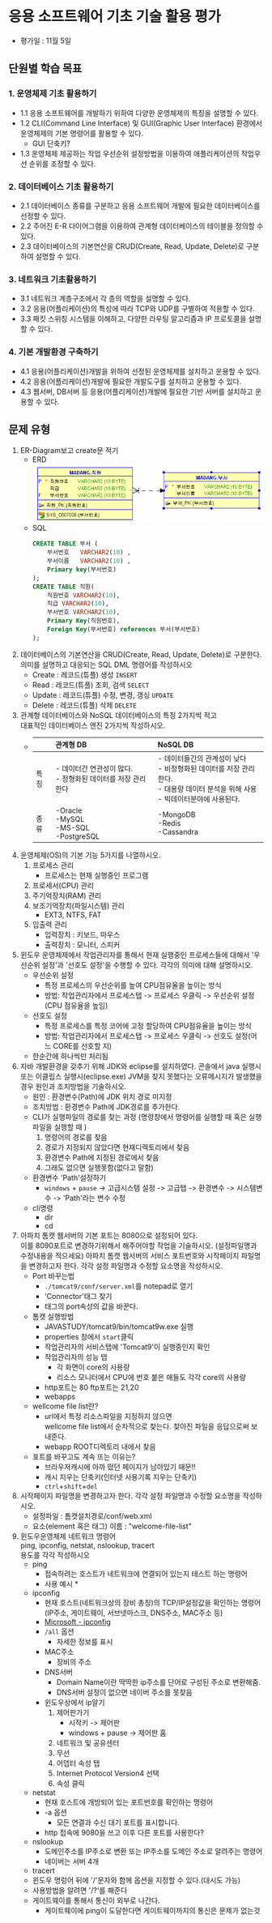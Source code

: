 # 응용 소프트웨어 기초 기술 활용 평가
* 평가일 : 11월 5일 
## 단원별 학습 목표
### 1. 운영체제 기초 활용하기
* 1.1 응용 소프트웨어를 개발하기 위하여 다양한 운영체제의 특징을 설명할 수 있다.
* 1.2 CLI(Command Line Interface) 및 GUI(Graphic User Interface) 환경에서 운영체제의 기본 명령어를 활용할 수 있다.
    * GUI 단축키?   
* 1.3 운영체제 제공하는 작업 우선순위 설정방법을 이용하여 애플리케이션의 작업우선 순위를 조정할 수 있다.
### 2. 데이터베이스 기초 활용하기
* 2.1 데이터베이스 종류를 구분하고 응용 소프트웨어 개발에 필요한 데이터베이스를 선정할 수 있다.
* 2.2 주어진 E-R 다이어그램을 이용하여 관계형 데이터베이스의 테이블을 정의할 수 있다.
* 2.3 데이터베이스의 기본연산을 CRUD(Create, Read, Update, Delete)로 구분하여 설명할 수 있다.
### 3. 네트워크 기초활용하기
* 3.1 네트워크 계층구조에서 각 층의 역할을 설명할 수 있다.
* 3.2 응용(어플리케이션)의 특성에 따라 TCP와 UDP를 구별하여 적용할 수 있다.
* 3.3 패킷 스위칭 시스템을 이해하고, 다양한 라우팅 알고리즘과 IP 프로토콜을 설명할 수 있다.
### 4. 기본 개발환경 구축하기
* 4.1 응용(어플리케이션)개발을 위하여 선정된 운영체제를 설치하고 운용할 수 있다.
* 4.2 응용(어플리케이션)개발에 필요한 개발도구를 설치하고 운용할 수 있다.
* 4.3 웹서버, DB서버 등 응용(어플리케이션)개발에 필요한 기반 서버를 설치하고 운용할 수 있다.
## 문제 유형
1. ER-Diagram보고 create문 적기
    * ERD  
        ![](../images/ERD예시.PNG)
    * SQL
        ```SQL
        CREATE TABLE 부서 (
            부서번호   VARCHAR2(10) ,
            부서이름   VARCHAR2(10) ,
            Primary key(부서번호)
        );
        CREATE TABLE 직원(
            직원번호 VARCHAR2(10),
            직급 VARCHAR2(10),
            부서번호 VARCHAR2(10),
            Primary Key(직원번호),
            Foreign Key(부서번호) references 부서(부서번호)
        );
        ```
2. 데이터베이스의 기본연산을 CRUD(Create, Read, Update, Delete)로 구분한다.  
    의미를 설명하고 대응되는 SQL DML 명령어를 작성하시오  
    * Create : 레코드(튜플) 생성 `INSERT`
    * Read : 레코드(튜플) 조회, 검색 `SELECT`        
    * Update : 레코드(튜플) 수정, 변경, 갱싱 `UPDATE`
    * Delete : 레코드(튜플) 삭제 `DELETE`
3. 관계형 데이터베이스와 NoSQL 데이터베이스의 특징 2가지씩 적고  
    대표적인 데이터베이스 엔진 2가지씩 작성하시오.
    * ||관계형 DB|NoSQL DB|
        |---|---|---|
        |특징|- 데이터간 연관성이 많다.<br/>- 정형화된 데이터를 저장 관리한다 |- 데이터들간의 관계성이 낮다 <br/>- 비정형화된 데이터를 저장 관리한다. <br/>- 대용량 데이터 분석을 위해 사용 <br/>- 빅데이터분야에 사용된다.|
        |종류|-Oracle<br/>-MySQL<br/>-MS-SQL<br/>-PostgreSQL|-MongoDB<br/>-Redis<br/>-Cassandra|
4. 운영체제(OS)의 기본 기능 5가지를 나열하시오.
    1. 프로세스 관리
        * 프로세스는 현재 실행중인 프로그램
    2. 프로세서(CPU) 관리
    3. 주기억장치(RAM) 관리
    4. 보조기억장치(파일시스템) 관리  
        * EXT3, NTFS, FAT
    5. 입출력 관리
        * 입력장치 : 키보드, 마우스
        * 출력장치 : 모니터, 스피커
5. 윈도우 운영체제에서 작업관리자를 통해서 현재 실행중인 프로세스들에 대해서 '우선순위 설정'과 '선호도 설정'을 수행할 수 있다. 각각의 의미에 대해 설명하시오.
    * 우선순위 설정
        * 특정 프로세스의 우선순위를 높여 CPU점유율을 높이는 방식
        * 방법: 작업관리자에서 프로세스탭 -> 프로세스 우클릭 -> 우선순위 설정(CPU 점유율을 높임) 
    * 선호도 설정
        * 특정 프로세스를 특정 코어에 고정 할당하여 CPU점유율을 높이는 방식
        * 방법:  작업관리자에서 프로세스탭 -> 프로세스 우클릭 -> 선호도 설정(어느 CORE를 선호할 지) 
    * 한순간에 하나씩만 처리됨            
6. 자바 개발환경을 갖추기 위해 JDK와 eclipse를 설치하였다. 콘솔에서 java 실행시 또는 이클립스 실행시(eclipse.exe) JVM을 찾지 못했다는 오류메시지가 발생했을 경우 원인과 조치방법을 기술하시오.
    * 원인 : 환경변수(Path)에 JDK 위치 경로 미지정
    * 조치방법 : 환경변수 Path에 JDK경로를 추가한다.
    * CLI가 실행파일의 경로를 찾는 과정 (명령창에서 명령어를 실행할 때 혹은 실행파일을 실행할 때 )
        1. 명령어의 경로를 찾음
        2. 경로가 지정되지 않았다면 현재디렉토리에서 찾음
        3. 환경변수 Path에 지정된 경로에서 찾음
        4. 그래도 없으면 실행못함(없다고 말함)
    * 환경변수 'Path'설정하기
        * `windows` + `pause` -> 고급시스템 설정 -> 고급탭 -> 환경변수 -> 시스템변수 -> 'Path'라는 변수 수정
    * cli명령 
        * dir
        * cd
7. 아파치 톰캣 웹서버의 기본 포트는 8080으로 설정되어 있다.  
이를 8090포트로 변경하기위해서 해주어야할 작업을 기술하시오.
 (설정파일명과 수정내용을 적으세요)
 아파치 톰캣 웹서버의 서비스 포트번호와 시작페이지 파일명을 변경하고자 한다. 각각 설정 파일명과 수정할 요소명을 작성하시오.
    * Port 바꾸는법
        * `./tomcat9/conf/server.xml`를 notepad로 열기
        * 'Connector'태그 찾기
        * 태그의 port속성의 값을 바꾼다.
    * 톰캣 실행방법
        * JAVASTUDY/tomcat9/bin/tomcat9w.exe 실행
        * properties 창에서 `start`클릭
        * 작업관리자의 서비스탭에 'Tomcat9'이 실행중인지 확인
        * 작업관리자의 성능 탭
            * 각 화면이 core의 사용량
            * 리소스 모니터에서 CPU에 번호 붙은 애들도 각각 core의 사용량
        * http포트는 80 ftp포트는 21,20
        * webapps
    * wellcome file list란?
        * url에서 특정 리소스파일을 지정하지 않으면  
        wellcome file list에서 순차적으로 찾는다.
        찾아진 파일을 응답으로써 보내준다.
        * webapp ROOT디렉토리 내에서 찾음
    * 포트를 바꾸고도 계속 뜨는 이유는?
        * 브라우저캐시에 아까 떴던 페이지가 남아있기 때문!!
        * 캐시 지우는 단축키(인터넷 사용기록 지우는 단축키)
        * `ctrl`+`shift`+`del`
8. 시작페이지 파일명을 변경하고자 한다.  각각 설정 파일명과 수정할 요소명을 작성하시오.
    * 설정파일 : 톰캣설치경로/conf/web.xml
    * 요소(element 혹은 태그) 이름 : "welcome-file-list"
9. 윈도우운영체제 네트워크 명령어  
ping, ipconfig, netstat, nslookup, tracert  
용도를 각각 작성하시오
    * ping
        * 접속하려는 호스트가 네트워크에 연결되어 있는지 테스트 하는 명령어
        * 사용 예시
            * 
    * ipconfig
        * 현재 호스트(네트워크상의 장비 총칭)의 TCP/IP설정값을 확인하는 명령어  
        (IP주소, 게이트웨이, 서브넷마스크, DNS주소, MAC주소 등)
        * [Microsoft - ipconfig](https://docs.microsoft.com/ko-kr/windows-server/administration/windows-commands/ipconfig)
        * `/all` 옵션
            * 자세한 정보를 표시
        * MAC주소 
            * 장비의 주소
        * DNS서버
            * Domain Name이란 딱딱한 ip주소를 단어로 구성된 주소로 변환해줌.
            * DNS서버 설정이 없으면 네이버 주소를 못찾음
        * 윈도우상에서 ip알기
            1. 제어판가기
                * 시작키 -> 제어판 
                * windows + pause -> 제어판 홈
            2. 네트워크 및 공유센터
            3. 무선
            4. 어뎁터 속성 탭
            5. Internet Protocol Version4 선택
            6. 속성 클릭
    * netstat
        * 현재 호스트에 개방되어 있는 포트번호를 확인하는 명령어
        * -a 옵션
            * 모든 연결과 수신 대기 포트를 표시합니다.
        * http 접속에 9080을 쓰고 이후 다른 포트를 사용한다?
    * nslookup
        * 도메인주소를 IP주소로 변환 또는 IP주소를 도메인 주소로 알려주는 명령어    
        * 네이버는 서버 4개
    * tracert
    * 윈도우 명렁어 뒤에 '/'문자와 함께 옵션을 지정할 수 있다.(대시도 가능)
    * 사용방법을 알려면 '/?'를 해준다
    * 게이트웨이를 통해서 통신이 외부로 나간다. 
        * 게이트웨이에 ping이 도달한다면 게이트웨이까지의 통신은 문제가 없는것
